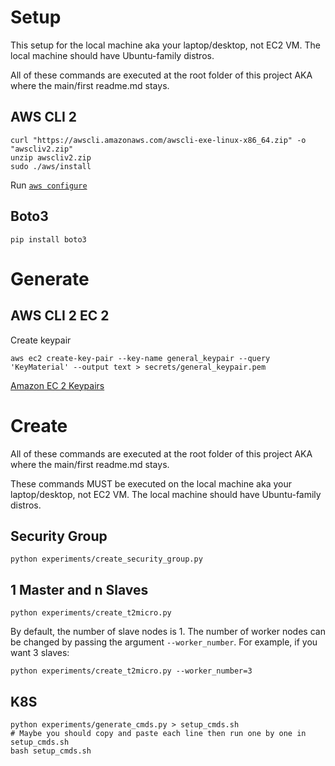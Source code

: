 Setup
=====

This setup for the local machine aka your laptop/desktop, not EC2 VM. The local machine should have Ubuntu-family distros.

All of these commands are executed at the root folder of this project AKA where the main/first readme.md stays.

## AWS CLI 2

```shell
curl "https://awscli.amazonaws.com/awscli-exe-linux-x86_64.zip" -o "awscliv2.zip"
unzip awscliv2.zip
sudo ./aws/install
```

Run [`aws configure`](https://docs.aws.amazon.com/cli/latest/userguide/cli-configure-quickstart.html)

## Boto3

```shell
pip install boto3
```

Generate
========

## AWS CLI 2 EC 2

Create keypair

```shell
aws ec2 create-key-pair --key-name general_keypair --query 'KeyMaterial' --output text > secrets/general_keypair.pem
```

[Amazon EC 2 Keypairs](https://docs.aws.amazon.com/cli/latest/userguide/cli-services-ec2-keypairs.html)

Create
======

All of these commands are executed at the root folder of this project AKA where the main/first readme.md stays.

These commands MUST be executed on the local machine aka your laptop/desktop, not EC2 VM. The local machine should have Ubuntu-family distros.

## Security Group

```shell
python experiments/create_security_group.py
```

## 1 Master and n Slaves

```shell
python experiments/create_t2micro.py
```

By default, the number of slave nodes is 1. The number of worker nodes can be changed by passing the argument `--worker_number`. For example, if you want 3 slaves:

```shell
python experiments/create_t2micro.py --worker_number=3
```

## K8S

```shell
python experiments/generate_cmds.py > setup_cmds.sh
# Maybe you should copy and paste each line then run one by one in setup_cmds.sh 
bash setup_cmds.sh
```


